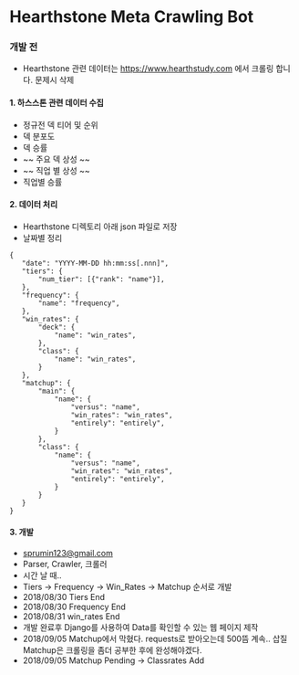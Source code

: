# Hearthstone Meta Crawling Bot


### 개발 전
* Hearthstone 관련 데이터는 https://www.hearthstudy.com 에서 크롤링 합니다. 문제시 삭제

#### 1. 하스스톤 관련 데이터 수집
 - 정규전 덱 티어 및 순위
 - 덱 분포도
 - 덱 승률
 - ~~ 주요 덱 상성 ~~
 - ~~ 직업 별 상성 ~~
 - 직업별 승률

#### 2. 데이터 처리
 - Hearthstone 디렉토리 아래 json 파일로 저장
 - 날짜별 정리
 ~~~
 {
    "date": "YYYY-MM-DD hh:mm:ss[.nnn]",
    "tiers": {
        "num_tier": [{"rank": "name"}],
    },
    "frequency": {
        "name": "frequency",
    },
    "win_rates": {
        "deck": {
            "name": "win_rates",
        },
        "class": {
            "name": "win_rates",
        }
    },
    "matchup": {
        "main": {
            "name": {
                "versus": "name",
                "win_rates": "win_rates",
                "entirely": "entirely",
            }
        },
        "class": {
            "name": {
                "versus": "name",
                "win_rates": "win_rates",
                "entirely": "entirely",
            }
        }
    }
 }
 ~~~

#### 3. 개발
 - sprumin123@gmail.com
 - Parser, Crawler, 크롤러
 - 시간 날 때..
 - Tiers -> Frequency -> Win_Rates -> Matchup 순서로 개발
 - 2018/08/30 Tiers End
 - 2018/08/30 Frequency End 
 - 2018/08/31 win_rates End
 - 개발 완료후 Django를 사용하여 Data를 확인할 수 있는 웹 페이지 제작
 - 2018/09/05 Matchup에서 막혔다. requests로 받아오는데 500뜸 계속.. 삽질
   Matchup은 크롤링을 좀더 공부한 후에 완성해야겠다. 
 - 2018/09/05 Matchup Pending -> Classrates Add 